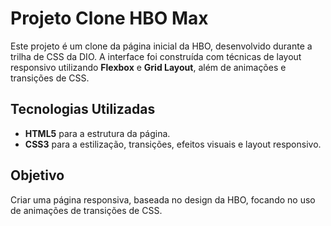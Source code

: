 # Projeto Clone HBO Max

Este projeto é um clone da página inicial da HBO, desenvolvido durante a trilha de CSS da DIO. A interface foi construída com técnicas de layout responsivo utilizando **Flexbox** e **Grid Layout**, além de animações e transições de CSS.

## Tecnologias Utilizadas

- **HTML5** para a estrutura da página.
- **CSS3** para a estilização, transições, efeitos visuais e layout responsivo.

## Objetivo

Criar uma página responsiva, baseada no design da HBO, focando no uso de animações de transições de CSS.